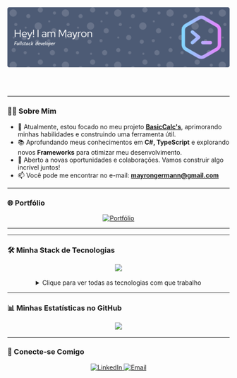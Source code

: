 <div align="center">
  <img alt="Coding" width="600" src="github-header-banner.png">
</div>

<br/><br/>

---
### 👨‍💻 Sobre Mim

- 🚀 Atualmente, estou focado no meu projeto **[BasicCalc's](https://github.com/mayrongermann/basiccalc)**, aprimorando minhas habilidades e construindo uma ferramenta útil.
- 📚 Aprofundando meus conhecimentos em **C#, TypeScript** e explorando novos **Frameworks** para otimizar meu desenvolvimento.
- 💬 Aberto a novas oportunidades e colaborações. Vamos construir algo incrível juntos!
- 📫 Você pode me encontrar no e-mail: **mayrongermann@gmail.com**
---

### 🌐 Portfólio

<div align="center">
  <a href="https://mayrongermann.github.io/portifolio/" target="_blank">
    <img src="https://img.shields.io/badge/Portfólio-00C896?style=for-the-badge&logo=internet-explorer&logoColor=white" alt="Portfólio"/>
  </a>
</div>

---
---

### 🛠️ Minha Stack de Tecnologias

<p align="center">
  <a href="https://skillicons.dev">
    <img src="https://skillicons.dev/icons?i=ts,cs,js,react,nodejs,express,flutter,dart,java,python,docker,git,mongodb,mysql&perline=7" />
  </a>
</p>

<details align="center">
  <summary>Clique para ver todas as tecnologias com que trabalho</summary>
  <br/>
  <p><b>Linguagens:</b> TypeScript, JavaScript, C#, C++, C, Python, Java, Kotlin, Dart, HTML, CSS</p>
  <p><b>Frontend:</b> React, Flutter</p>
  <p><b>Backend:</b> Node.js, Express</p>
  <p><b>Bancos de Dados:</b> MongoDB, MySQL, Firebase</p>
  <p><b>Game Dev:</b> Unity, Unreal Engine</p>
  <p><b>Ferramentas & DevOps:</b> Git, Docker, Linux, Selenium, Android Studio</p>
</details>

---

### 📊 Minhas Estatísticas no GitHub

<div align="center">
  
  <a href="https://github.com/mayrongermann">
    <img height="180em" src="https://github-readme-stats.vercel.app/api/top-langs/?username=mayrongermann&layout=compact&langs_count=7&theme=tokyonight"/>
  </a>
  
</div>

---

### 🔗 Conecte-se Comigo

<p align="center">
  <a href="https://linkedin.com/in/mayron-pádua-69613724b" target="_blank">
    <img src="https://img.shields.io/badge/LinkedIn-0077B5?style=for-the-badge&logo=linkedin&logoColor=white" alt="LinkedIn"/>
  </a>
  <a href="mailto:mayrongermann@gmail.com" target="_blank">
    <img src="https://img.shields.io/badge/Email-D14836?style=for-the-badge&logo=gmail&logoColor=white" alt="Email"/>
  </a>
</p>

